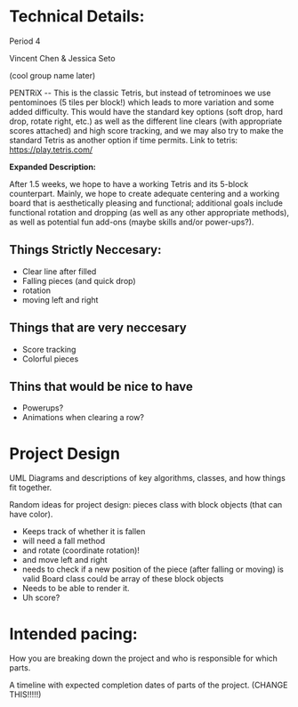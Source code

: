 
# Technical Details:
Period 4

Vincent Chen & Jessica Seto

(cool group name later)

PENTRiX -- This is the classic Tetris, but instead of tetrominoes we use pentominoes (5 tiles per block!) which leads to more variation and some added difficulty. This would have the standard key options (soft drop, hard drop, rotate right, etc.) as well as the different line clears (with appropriate scores attached) and high score tracking, and we may also try to make the standard Tetris as another option if time permits. Link to tetris: https://play.tetris.com/

**Expanded Description:**

After 1.5 weeks, we hope to have a working Tetris and its 5-block counterpart. Mainly, we hope to create adequate centering and a working board that is aesthetically pleasing and functional; additional goals include functional rotation and dropping (as well as any other appropriate methods), as well as potential fun add-ons (maybe skills and/or power-ups?). 

## Things Strictly Neccesary:
- Clear line after filled
- Falling pieces (and quick drop)
- rotation
- moving left and right

 ## Things that are very neccesary
- Score tracking
- Colorful pieces

## Thins that would be nice to have
- Powerups?
- Animations when clearing a row?
 
# Project Design

UML Diagrams and descriptions of key algorithms, classes, and how things fit together.

Random ideas for project design:
pieces class with block objects (that can have color).
 - Keeps track of whether it is fallen
 - will need a fall method
 - and rotate (coordinate rotation)!
 - and move left and right
 - needs to check if a new position of the piece (after falling or moving) is valid
Board class could be array of these block objects
- Needs to be able to render it.
- Uh score?
    
# Intended pacing:

How you are breaking down the project and who is responsible for which parts.

A timeline with expected completion dates of parts of the project. (CHANGE THIS!!!!!)

